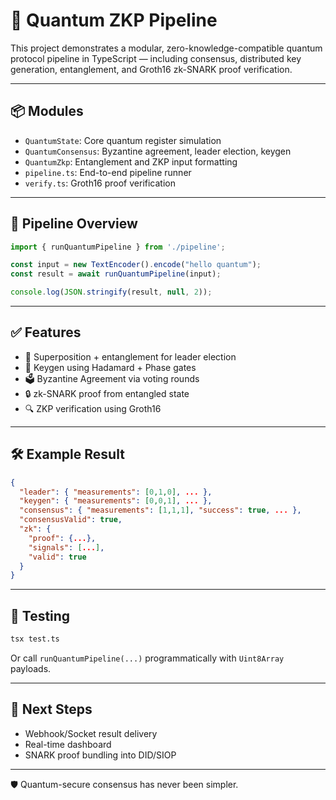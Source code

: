 # 🧠 Quantum ZKP Pipeline

This project demonstrates a modular, zero-knowledge-compatible quantum protocol pipeline in TypeScript — including consensus, distributed key generation, entanglement, and Groth16 zk-SNARK proof verification.

---

## 📦 Modules

- `QuantumState`: Core quantum register simulation
- `QuantumConsensus`: Byzantine agreement, leader election, keygen
- `QuantumZkp`: Entanglement and ZKP input formatting
- `pipeline.ts`: End-to-end pipeline runner
- `verify.ts`: Groth16 proof verification

---

## 🚀 Pipeline Overview

```ts
import { runQuantumPipeline } from './pipeline';

const input = new TextEncoder().encode("hello quantum");
const result = await runQuantumPipeline(input);

console.log(JSON.stringify(result, null, 2));
```

---

## ✅ Features

- 🧬 Superposition + entanglement for leader election
- 🔐 Keygen using Hadamard + Phase gates
- 🗳 Byzantine Agreement via voting rounds
- 🔒 zk-SNARK proof from entangled state
- 🔍 ZKP verification using Groth16

---

## 🛠 Example Result

```json
{
  "leader": { "measurements": [0,1,0], ... },
  "keygen": { "measurements": [0,0,1], ... },
  "consensus": { "measurements": [1,1,1], "success": true, ... },
  "consensusValid": true,
  "zk": {
    "proof": {...},
    "signals": [...],
    "valid": true
  }
}
```

---

## 🧪 Testing

```bash
tsx test.ts
```

Or call `runQuantumPipeline(...)` programmatically with `Uint8Array` payloads.

---

## 🧵 Next Steps

- Webhook/Socket result delivery
- Real-time dashboard
- SNARK proof bundling into DID/SIOP

---

🛡 Quantum-secure consensus has never been simpler.